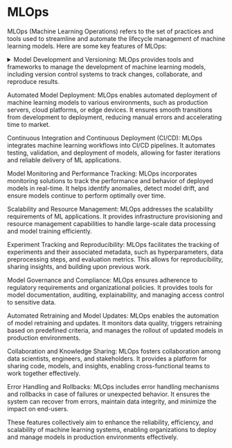 

# MLOps
MLOps (Machine Learning Operations) refers to the set of practices and tools used to streamline and automate the lifecycle management of machine learning models. Here are some key features of MLOps:
<details>
  <summary>
    
  <list>
Model Development and Versioning: MLOps provides tools and frameworks to manage the development of machine learning models, including version control systems to track changes, collaborate, and reproduce results.

Automated Model Deployment: MLOps enables automated deployment of machine learning models to various environments, such as production servers, cloud platforms, or edge devices. It ensures smooth transitions from development to deployment, reducing manual errors and accelerating time to market.

Continuous Integration and Continuous Deployment (CI/CD): MLOps integrates machine learning workflows into CI/CD pipelines. It automates testing, validation, and deployment of models, allowing for faster iterations and reliable delivery of ML applications.

Model Monitoring and Performance Tracking: MLOps incorporates monitoring solutions to track the performance and behavior of deployed models in real-time. It helps identify anomalies, detect model drift, and ensure models continue to perform optimally over time.

Scalability and Resource Management: MLOps addresses the scalability requirements of ML applications. It provides infrastructure provisioning and resource management capabilities to handle large-scale data processing and model training efficiently.

Experiment Tracking and Reproducibility: MLOps facilitates the tracking of experiments and their associated metadata, such as hyperparameters, data preprocessing steps, and evaluation metrics. This allows for reproducibility, sharing insights, and building upon previous work.

Model Governance and Compliance: MLOps ensures adherence to regulatory requirements and organizational policies. It provides tools for model documentation, auditing, explainability, and managing access control to sensitive data.

Automated Retraining and Model Updates: MLOps enables the automation of model retraining and updates. It monitors data quality, triggers retraining based on predefined criteria, and manages the rollout of updated models in production environments.

Collaboration and Knowledge Sharing: MLOps fosters collaboration among data scientists, engineers, and stakeholders. It provides a platform for sharing code, models, and insights, enabling cross-functional teams to work together effectively.

Error Handling and Rollbacks: MLOps includes error handling mechanisms and rollbacks in case of failures or unexpected behavior. It ensures the system can recover from errors, maintain data integrity, and minimize the impact on end-users.

These features collectively aim to enhance the reliability, efficiency, and scalability of machine learning systems, enabling organizations to deploy and manage models in production environments effectively.

</list>
</summary>
</details>

